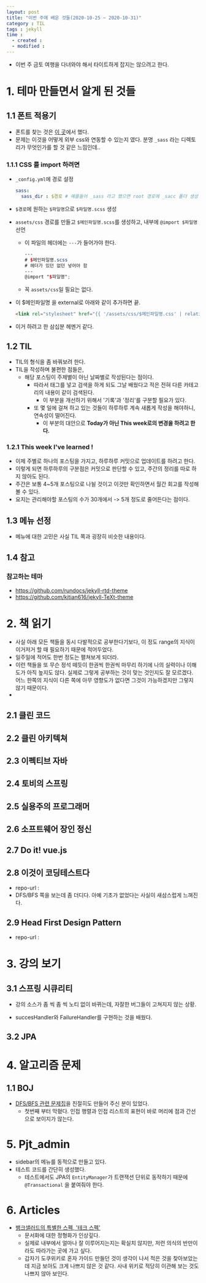 ```yaml
---
layout: post
title: "이번 주에 배운 것들(2020-10-25 ~ 2020-10-31)"
category : TIL
tags : jekyll
time :
  - created : 
  - modified : 
---
```




- 이번 주 금토 여행을 다녀와야 해서 타이트하게 잡지는 않으려고 한다.

# 1. 테마 만들면서 알게 된 것들


## 1.1 폰트 적용기
- 폰트를 찾는 것은 [이 곳](https://noonnu.cc/font_page/324)에서 했다.
- 문제는 이것을 어떻게 외부 css와 연동할 수 있는지 였다. 분명 `_sass` 라는 디렉토리가 무엇인가를 할 것 같은 느낌인데..

### 1.1.1 CSS 를 import 하려면
- `_config.yml`에 경로 설정
  
  ```yml
  sass:
    sass_dir : $경로 # 예를들어 _sass 라고 했으면 root 경로에 _sacc 폴더 생성
  ```
- `$경로`에 원하는 `$파일명`으로 `$파일명.scss` 생성
- `assets/css` 경로를 만들고 `$메인파일명.scss`를 생성하고, 내부에 `@import $파일명` 선언
  - 이 파일의 헤더에는 `---`가 들어가야 한다.
    ```scss
    ---
    # $메인파일명.scss
    # 헤더가 있던 없던 넣어야 함
    ---
    @import "$파일명";
    ```
  - 꼭 `assets/css`일 필요는 없다.
- 이 $메인파일명 을 external로 아래와 같이 추가하면 끝.
  ```html
  <link rel="stylesheet" href="{{ '/assets/css/$메인파일명.css' | relative_url }}">
  ```
- 이거 하려고 한 삼십분 헤멘거 같다.


## 1.2 TIL
- TIL의 형식을 좀 바꿔보려 한다.
- TIL을 작성하며 불편한 점들은,
  - 해당 포스팅이 주제별이 아닌 날짜별로 작성된다는 점이다.
    - 따라서 태그를 넣고 검색을 하게 되도 그날 배웠다고 적은 전혀 다른 카테고리의 내용이 같이 검색된다.
      - 이 부분을 개선하기 위해서 '기록'과 '정리'를 구분할 필요가 있다.
    - 또 몇 일에 걸쳐 하고 있는 것들이 하루하루 계속 새롭게 작성을 해야하니, 연속성이 떨어진다.
      - 이 부분의 대안으로 **Today가 아닌 This week로의 변경을 하려고 한다.**

### 1.2.1 This week I've learned !
- 이제 주별로 하나의 포스팅을 가지고, 하루하루 커밋으로 업데이트를 하려고 한다. 
- 이렇게 되면 하루하루의 구분점은 커밋으로 판단할 수 있고, 주간의 정리를 따로 하지 않아도 된다.
- 주간은 보통 4~5개 포스팅으로 나뉠 것이고 이것만 확인하면서 월간 회고를 작성해 볼 수 있다.
- 요지는 관리해야할 포스팅의 수가 30개에서 -> 5개 정도로 줄어든다는 점이다.


## 1.3 메뉴 선정
- 메뉴에 대한 고민은 사실 TIL 쪽과 굉장히 비슷한 내용이다.


## 1.4 참고

### 참고하는 테마
- https://github.com/rundocs/jekyll-rtd-theme
- https://github.com/kitian616/jekyll-TeXt-theme



# 2. 책 읽기

- 사실 아래 모든 책들을 동시 다발적으로 공부한다기보다, 이 정도 range의 지식이 이거저거 할 때 필요하기 때문에 적어두었다.
- 일주일에 적어도 한번 정도는 펼쳐보게 되더라.
- 이런 책들을 또 무슨 정석 떼듯이 한권씩 한권씩 마무리 하기에 나의 실력이나 이해도가 아직 높지도 않다. 실제로 그렇게 공부하는 것이 맞는 것인지도 잘 모르겠다. 어느 한쪽의 지식이 다른 쪽에 아무 영향도가 없다면 그것이 가능하겠지만 그렇지 않기 때문이다.
- 

## 2.1 클린 코드
## 2.2 클린 아키텍쳐
## 2.3 이펙티브 자바
## 2.4 토비의 스프링
## 2.5 실용주의 프로그래머
## 2.6 소프트웨어 장인 정신
## 2.7 Do it! vue.js
## 2.8 이것이 코딩테스트다

- repo-url : 
- DFS/BFS 쪽을 보는데 좀 더디다. 아예 기초가 없었다는 사실이 새삼스럽게 느껴진다.

## 2.9 Head First Design Pattern

- repo-url : 



# 3. 강의 보기

## 3.1 스프링 시큐리티

- 강의 소스가 좀 씩 좀 씩 노티 없이 바뀌는데, 자잘한 버그들이 고쳐지지 않는 상황.

- succesHandler와 FailureHandler를 구현하는 것을 배웠다.

  

## 3.2 JPA



# 4. 알고리즘 문제

## 1.1 BOJ

- [DFS/BFS 관련 문제집](https://www.acmicpc.net/workbook/view/1983)을 친절히도 만들어 주신 분이 있었다.
  - 첫번째 부터 막혔다. 인접 행렬과 인접 리스트의 표현이 바로 머리에 점과 간선으로 보이지가 않는다.



# 5. Pjt_admin

- sidebar의 메뉴를 동적으로 만들고 있다.
- 테스트 코드를 간단히 생성했다.
  - 테스트에서도 JPA의 `EntityManager`가 트랜잭션 단위로 동작하기 때문에 `@Transactional` 을 붙여줘야 한다.



# 6. Articles

- [뱅크샐러드의 특별한 스펙,  '테크 스펙'](https://blog.banksalad.com/tech/we-work-by-tech-spec/)
  - 문서화에 대한 정형화가 인상깊다.
  - 실제로 내부에서 얼마나 잘 이루어지는지는 확실치 않지만, 저런 의식의 반만이라도 따라가는 곳에 가고 싶다.
  - 갑자기 도쿠위키로 혼자 가이드 만들던 것이 생각이 나서 적은 것을 찾아보았는데 지금 보아도 크게 나쁘지 않은 것 같다. 사내 위키로 적당히 이관해 보는 것도 나쁘지 않아 보인다.